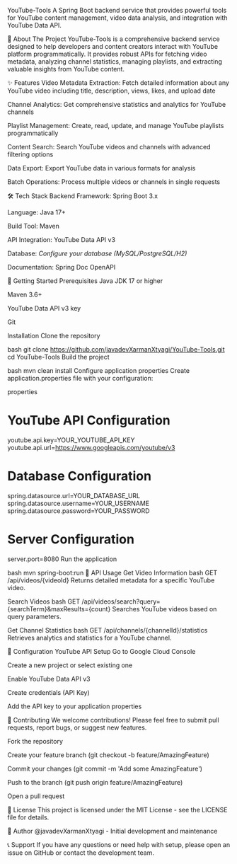 YouTube-Tools
A Spring Boot backend service that provides powerful tools for YouTube content management, video data analysis, and integration with YouTube Data API.

📖 About The Project
YouTube-Tools is a comprehensive backend service designed to help developers and content creators interact with YouTube platform programmatically. It provides robust APIs for fetching video metadata, analyzing channel statistics, managing playlists, and extracting valuable insights from YouTube content.

✨ Features
Video Metadata Extraction: Fetch detailed information about any YouTube video including title, description, views, likes, and upload date

Channel Analytics: Get comprehensive statistics and analytics for YouTube channels

Playlist Management: Create, read, update, and manage YouTube playlists programmatically

Content Search: Search YouTube videos and channels with advanced filtering options

Data Export: Export YouTube data in various formats for analysis

Batch Operations: Process multiple videos or channels in single requests

🛠️ Tech Stack
Backend Framework: Spring Boot 3.x

Language: Java 17+

Build Tool: Maven

API Integration: YouTube Data API v3

Database: *Configure your database (MySQL/PostgreSQL/H2)*

Documentation: Spring Doc OpenAPI

🚀 Getting Started
Prerequisites
Java JDK 17 or higher

Maven 3.6+

YouTube Data API v3 key

Git

Installation
Clone the repository

bash
git clone https://github.com/javadevXarmanXtyagi/YouTube-Tools.git
cd YouTube-Tools
Build the project

bash
mvn clean install
Configure application properties
Create application.properties file with your configuration:

properties
# YouTube API Configuration
youtube.api.key=YOUR_YOUTUBE_API_KEY
youtube.api.url=https://www.googleapis.com/youtube/v3

# Database Configuration
spring.datasource.url=YOUR_DATABASE_URL
spring.datasource.username=YOUR_USERNAME
spring.datasource.password=YOUR_PASSWORD

# Server Configuration
server.port=8080
Run the application

bash
mvn spring-boot:run
📌 API Usage
Get Video Information
bash
GET /api/videos/{videoId}
Returns detailed metadata for a specific YouTube video.

Search Videos
bash
GET /api/videos/search?query={searchTerm}&maxResults={count}
Searches YouTube videos based on query parameters.

Get Channel Statistics
bash
GET /api/channels/{channelId}/statistics
Retrieves analytics and statistics for a YouTube channel.

🔧 Configuration
YouTube API Setup
Go to Google Cloud Console

Create a new project or select existing one

Enable YouTube Data API v3

Create credentials (API Key)

Add the API key to your application properties

🤝 Contributing
We welcome contributions! Please feel free to submit pull requests, report bugs, or suggest new features.

Fork the repository

Create your feature branch (git checkout -b feature/AmazingFeature)

Commit your changes (git commit -m 'Add some AmazingFeature')

Push to the branch (git push origin feature/AmazingFeature)

Open a pull request

📝 License
This project is licensed under the MIT License - see the LICENSE file for details.

👥 Author
@javadevXarmanXtyagi - Initial development and maintenance

📞 Support
If you have any questions or need help with setup, please open an issue on GitHub or contact the development team.
